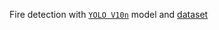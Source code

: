Fire detection with [`YOLO V10n`](https://github.com/THU-MIG/yolov10) model and [dataset](https://universe.roboflow.com/-jwzpw/continuous_fire/dataset/6)
